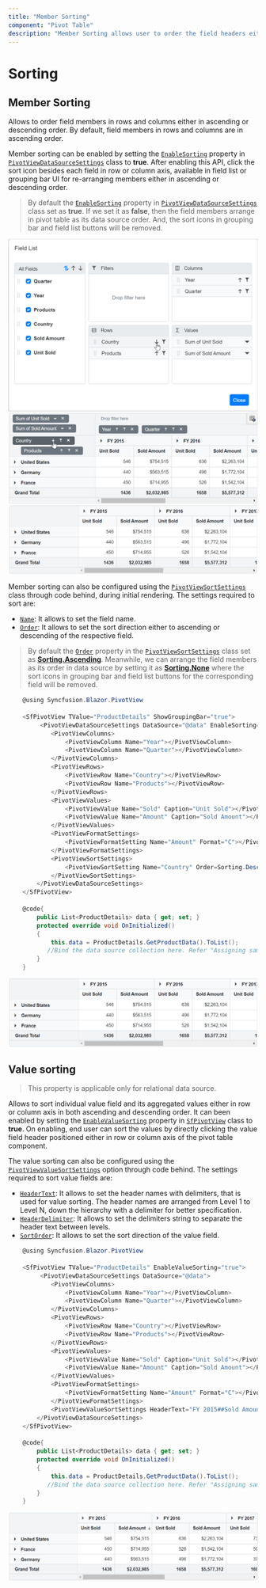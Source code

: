 ```yaml
---
title: "Member Sorting"
component: "Pivot Table"
description: "Member Sorting allows user to order the field headers either in ascending or descending."
---
```


<!-- markdownlint-disable MD012 -->

# Sorting

## Member Sorting

Allows to order field members in rows and columns either in ascending or descending order. By default, field members in rows and columns are in ascending order.

Member sorting can be enabled by setting the [`EnableSorting`](https://help.syncfusion.com/cr/blazor/Syncfusion.Blazor~Syncfusion.Blazor.PivotView.DataSourceSettingsModel%601~EnableSorting.html) property in [`PivotViewDataSourceSettings`](https://help.syncfusion.com/cr/cref_files/blazor/Syncfusion.Blazor~Syncfusion.Blazor.PivotView.PivotViewDataSourceSettings%601.html) class to **true**. After enabling this API, click the sort icon besides each field in row or column axis, available in field list or grouping bar UI for re-arranging members either in ascending or descending order.

> By default the [`EnableSorting`](https://help.syncfusion.com/cr/blazor/Syncfusion.Blazor~Syncfusion.Blazor.PivotView.DataSourceSettingsModel%601~EnableSorting.html) property in [`PivotViewDataSourceSettings`](https://help.syncfusion.com/cr/cref_files/blazor/Syncfusion.Blazor~Syncfusion.Blazor.PivotView.PivotViewDataSourceSettings%601.html) class set as **true**. If we set it as **false**, then the field members arrange in pivot table as its data source order. And, the sort icons in grouping bar and field list buttons will be removed.

![output](images/sorting_fl.png "Member sorting icon in field list")
<br/>
![output](images/sorting_gb.png "Member sorting icon in grouping bar")
<br/>
![output](images/sorting_grid.png "Resultant pivot table on member sort")

Member sorting can also be configured using the [`PivotViewSortSettings`](https://help.syncfusion.com/cr/blazor/Syncfusion.Blazor~Syncfusion.Blazor.PivotView.PivotViewSortSetting_properties.html) class through code behind, during initial rendering. The settings required to sort are:

* [`Name`](https://help.syncfusion.com/cr/blazor/Syncfusion.Blazor~Syncfusion.Blazor.PivotView.PivotViewSortSetting~Name.html): It allows to set the field name.
* [`Order`](https://help.syncfusion.com/cr/blazor/Syncfusion.Blazor~Syncfusion.Blazor.PivotView.PivotViewSortSetting~Order.html): It allows to set the sort direction either to ascending or descending of the respective field.

> By default the [`Order`](https://help.syncfusion.com/cr/blazor/Syncfusion.Blazor~Syncfusion.Blazor.PivotView.PivotViewSortSetting~Order.html) property in the [`PivotViewSortSettings`](https://help.syncfusion.com/cr/blazor/Syncfusion.Blazor~Syncfusion.Blazor.PivotView.PivotViewSortSetting_properties.html) class set as [**Sorting.Ascending**](https://help.syncfusion.com/cr/cref_files/blazor/Syncfusion.Blazor~Syncfusion.Blazor.PivotView.Sorting.html). Meanwhile, we can arrange the field members as its order in data source by setting it as [**Sorting.None**](https://help.syncfusion.com/cr/cref_files/blazor/Syncfusion.Blazor~Syncfusion.Blazor.PivotView.Sorting.html) where the sort icons in grouping bar and field list buttons for the corresponding field will be removed.

```csharp
    @using Syncfusion.Blazor.PivotView

    <SfPivotView TValue="ProductDetails" ShowGroupingBar="true">
         <PivotViewDataSourceSettings DataSource="@data" EnableSorting=true>
            <PivotViewColumns>
                <PivotViewColumn Name="Year"></PivotViewColumn>
                <PivotViewColumn Name="Quarter"></PivotViewColumn>
            </PivotViewColumns>
            <PivotViewRows>
                <PivotViewRow Name="Country"></PivotViewRow>
                <PivotViewRow Name="Products"></PivotViewRow>
            </PivotViewRows>
            <PivotViewValues>
                <PivotViewValue Name="Sold" Caption="Unit Sold"></PivotViewValue>
                <PivotViewValue Name="Amount" Caption="Sold Amount"></PivotViewValue>
            </PivotViewValues>
            <PivotViewFormatSettings>
                <PivotViewFormatSetting Name="Amount" Format="C"></PivotViewFormatSetting>
            </PivotViewFormatSettings>
            <PivotViewSortSettings>
                <PivotViewSortSetting Name="Country" Order=Sorting.Descending></PivotViewSortSetting>
            </PivotViewSortSettings>
        </PivotViewDataSourceSettings>
    </SfPivotView>

    @code{
        public List<ProductDetails> data { get; set; }
        protected override void OnInitialized()
        {
            this.data = ProductDetails.GetProductData().ToList();
           //Bind the data source collection here. Refer "Assigning sample data to the pivot table" section in getting started for more details.
        }
    }

```

![output](images/sorting_grid.png)

## Value sorting

> This property is applicable only for relational data source.

Allows to sort individual value field and its aggregated values either in row or column axis in both ascending and descending order. It can been enabled by setting the [`EnableValueSorting`](https://help.syncfusion.com/cr/blazor/Syncfusion.Blazor~Syncfusion.Blazor.PivotView.SfPivotView%601~EnableValueSorting.html) property in [`SfPivotView`](https://help.syncfusion.com/cr/blazor/Syncfusion.Blazor~Syncfusion.Blazor.PivotView.SfPivotView%601.html) class to **true**. On enabling, end user can sort the values by directly clicking the value field header positioned either in row or column axis of the pivot table component.

The value sorting can also be configured using the [`PivotViewValueSortSettings`](https://help.syncfusion.com/cr/blazor/Syncfusion.Blazor~Syncfusion.Blazor.PivotView.PivotViewValueSortSettings_properties.html) option through code behind. The settings required to sort value fields are:

* [`HeaderText`](https://help.syncfusion.com/cr/blazor/Syncfusion.Blazor~Syncfusion.Blazor.PivotView.PivotViewValueSortSettings~HeaderText.html): It allows to set the header names with delimiters, that is used for value sorting. The header names are arranged from Level 1 to Level N, down the hierarchy with a delimiter for better specification.
* [`HeaderDelimiter`](https://help.syncfusion.com/cr/blazor/Syncfusion.Blazor~Syncfusion.Blazor.PivotView.PivotViewValueSortSettings~HeaderDelimiter.html): It allows to set the delimiters string to separate the header text between levels.
* [`SortOrder`](https://help.syncfusion.com/cr/blazor/Syncfusion.Blazor~Syncfusion.Blazor.PivotView.PivotViewValueSortSettings~SortOrder.html): It allows to set the sort direction of the value field.

```csharp
    @using Syncfusion.Blazor.PivotView

    <SfPivotView TValue="ProductDetails" EnableValueSorting="true">
         <PivotViewDataSourceSettings DataSource="@data">
            <PivotViewColumns>
                <PivotViewColumn Name="Year"></PivotViewColumn>
                <PivotViewColumn Name="Quarter"></PivotViewColumn>
            </PivotViewColumns>
            <PivotViewRows>
                <PivotViewRow Name="Country"></PivotViewRow>
                <PivotViewRow Name="Products"></PivotViewRow>
            </PivotViewRows>
            <PivotViewValues>
                <PivotViewValue Name="Sold" Caption="Unit Sold"></PivotViewValue>
                <PivotViewValue Name="Amount" Caption="Sold Amount"></PivotViewValue>
            </PivotViewValues>
            <PivotViewFormatSettings>
                <PivotViewFormatSetting Name="Amount" Format="C"></PivotViewFormatSetting>
            </PivotViewFormatSettings>
            <PivotViewValueSortSettings HeaderText="FY 2015##Sold Amount" HeaderDelimiter="##" SortOrder=Sorting.Descending></PivotViewValueSortSettings>
        </PivotViewDataSourceSettings>
    </SfPivotView>

    @code{
        public List<ProductDetails> data { get; set; }
        protected override void OnInitialized()
        {
            this.data = ProductDetails.GetProductData().ToList();
           //Bind the data source collection here. Refer "Assigning sample data to the pivot table" section in getting started for more details.
        }
    }

```

![output](images/valuesorting.png)

